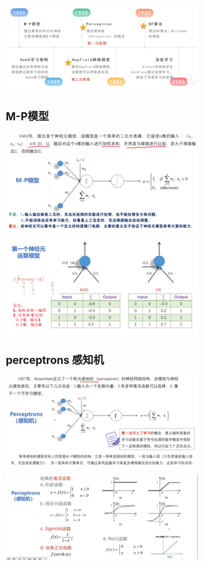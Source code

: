 ![](../photo/Pasted%20image%2020240511181900.png)
# M-P模型
![](../photo/Pasted%20image%2020240511182020.png)

![](../photo/Pasted%20image%2020240511182717.png)
# perceptrons 感知机
![](../photo/Pasted%20image%2020240511182151.png)


![](../photo/Pasted%20image%2020240511191008.png)